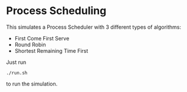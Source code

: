 # Process Scheduling

This simulates a Process Scheduler with 3 different types of algorithms:

 * First Come First Serve
 * Round Robin
 * Shortest Remaining Time First

Just run

    ./run.sh

to run the simulation.
